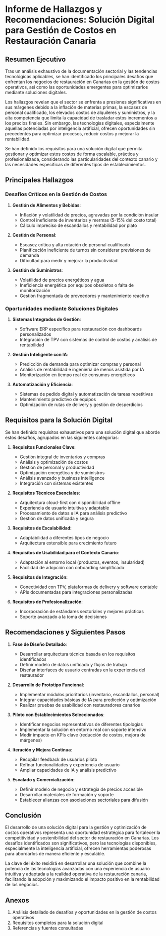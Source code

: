 # Informe de Hallazgos y Recomendaciones: Solución Digital para Gestión de Costos en Restauración Canaria

## Resumen Ejecutivo

Tras un análisis exhaustivo de la documentación sectorial y las tendencias tecnológicas aplicables, se han identificado los principales desafíos que enfrentan los negocios de restauración en Canarias en la gestión de costos operativos, así como las oportunidades emergentes para optimizarlos mediante soluciones digitales. 

Los hallazgos revelan que el sector se enfrenta a presiones significativas en sus márgenes debido a la inflación de materias primas, la escasez de personal cualificado, los elevados costos de alquileres y suministros, y la alta competencia que limita la capacidad de trasladar estos incrementos a los precios finales. Sin embargo, las tecnologías digitales, especialmente aquellas potenciadas por inteligencia artificial, ofrecen oportunidades sin precedentes para optimizar procesos, reducir costos y mejorar la rentabilidad.

Se han definido los requisitos para una solución digital que permita gestionar y optimizar estos costos de forma escalable, práctica y profesionalizada, considerando las particularidades del contexto canario y las necesidades específicas de diferentes tipos de establecimientos.

## Principales Hallazgos

### Desafíos Críticos en la Gestión de Costos

1. **Gestión de Alimentos y Bebidas**:
   - Inflación y volatilidad de precios, agravadas por la condición insular
   - Control ineficiente de inventarios y mermas (5-15% del costo total)
   - Cálculo impreciso de escandallos y rentabilidad por plato

2. **Gestión de Personal**:
   - Escasez crítica y alta rotación de personal cualificado
   - Planificación ineficiente de turnos sin considerar previsiones de demanda
   - Dificultad para medir y mejorar la productividad

3. **Gestión de Suministros**:
   - Volatilidad de precios energéticos y agua
   - Ineficiencia energética por equipos obsoletos o falta de monitorización
   - Gestión fragmentada de proveedores y mantenimiento reactivo

### Oportunidades mediante Soluciones Digitales

1. **Sistemas Integrados de Gestión**:
   - Software ERP específico para restauración con dashboards personalizados
   - Integración de TPV con sistemas de control de costos y análisis de rentabilidad

2. **Gestión Inteligente con IA**:
   - Predicción de demanda para optimizar compras y personal
   - Análisis de rentabilidad e ingeniería de menús asistida por IA
   - Monitorización en tiempo real de consumos energéticos

3. **Automatización y Eficiencia**:
   - Sistemas de pedido digital y automatización de tareas repetitivas
   - Mantenimiento predictivo de equipos
   - Optimización de rutas de delivery y gestión de desperdicios

## Requisitos para la Solución Digital

Se han definido requisitos exhaustivos para una solución digital que aborde estos desafíos, agrupados en las siguientes categorías:

1. **Requisitos Funcionales Clave**:
   - Gestión integral de inventarios y compras
   - Análisis y optimización de costos
   - Gestión de personal y productividad
   - Optimización energética y de suministros
   - Análisis avanzado y business intelligence
   - Integración con sistemas existentes

2. **Requisitos Técnicos Esenciales**:
   - Arquitectura cloud-first con disponibilidad offline
   - Experiencia de usuario intuitiva y adaptable
   - Procesamiento de datos e IA para análisis predictivo
   - Gestión de datos unificada y segura

3. **Requisitos de Escalabilidad**:
   - Adaptabilidad a diferentes tipos de negocio
   - Arquitectura extensible para crecimiento futuro

4. **Requisitos de Usabilidad para el Contexto Canario**:
   - Adaptación al entorno local (productos, eventos, insularidad)
   - Facilidad de adopción con onboarding simplificado

5. **Requisitos de Integración**:
   - Conectividad con TPV, plataformas de delivery y software contable
   - APIs documentadas para integraciones personalizadas

6. **Requisitos de Profesionalización**:
   - Incorporación de estándares sectoriales y mejores prácticas
   - Soporte avanzado a la toma de decisiones

## Recomendaciones y Siguientes Pasos

1. **Fase de Diseño Detallado**:
   - Desarrollar arquitectura técnica basada en los requisitos identificados
   - Definir modelo de datos unificado y flujos de trabajo
   - Diseñar interfaces de usuario centradas en la experiencia del restaurador

2. **Desarrollo de Prototipo Funcional**:
   - Implementar módulos prioritarios (inventario, escandallos, personal)
   - Integrar capacidades básicas de IA para predicción y optimización
   - Realizar pruebas de usabilidad con restauradores canarios

3. **Piloto con Establecimientos Seleccionados**:
   - Identificar negocios representativos de diferentes tipologías
   - Implementar la solución en entorno real con soporte intensivo
   - Medir impacto en KPIs clave (reducción de costos, mejora de márgenes)

4. **Iteración y Mejora Continua**:
   - Recopilar feedback de usuarios piloto
   - Refinar funcionalidades y experiencia de usuario
   - Ampliar capacidades de IA y análisis predictivo

5. **Escalado y Comercialización**:
   - Definir modelo de negocio y estrategia de precios accesible
   - Desarrollar materiales de formación y soporte
   - Establecer alianzas con asociaciones sectoriales para difusión

## Conclusión

El desarrollo de una solución digital para la gestión y optimización de costos operativos representa una oportunidad estratégica para fortalecer la competitividad y sostenibilidad del sector de restauración en Canarias. Los desafíos identificados son significativos, pero las tecnologías disponibles, especialmente la inteligencia artificial, ofrecen herramientas poderosas para abordarlos de manera eficiente y escalable.

La clave del éxito residirá en desarrollar una solución que combine la potencia de las tecnologías avanzadas con una experiencia de usuario intuitiva y adaptada a la realidad operativa de la restauración canaria, facilitando la adopción y maximizando el impacto positivo en la rentabilidad de los negocios.

## Anexos

1. Análisis detallado de desafíos y oportunidades en la gestión de costos operativos
2. Requisitos completos para la solución digital
3. Referencias y fuentes consultadas
